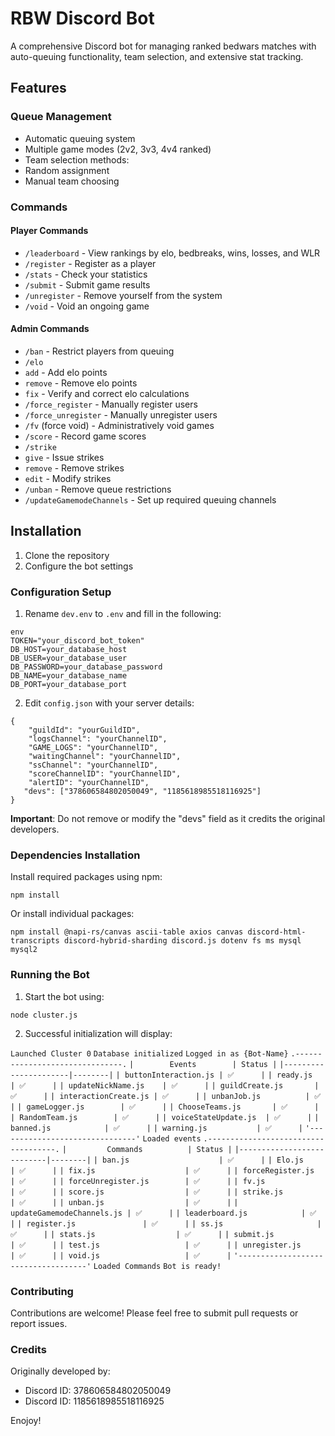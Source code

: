 # RBW Discord Bot

A comprehensive Discord bot for managing ranked bedwars matches with auto-queuing functionality, team selection, and extensive stat tracking.

## Features

### Queue Management
- Automatic queuing system 
- Multiple game modes (2v2, 3v3, 4v4 ranked)
- Team selection methods:
 - Random assignment
 - Manual team choosing

### Commands

#### Player Commands
- `/leaderboard` - View rankings by elo, bedbreaks, wins, losses, and WLR
- `/register` - Register as a player
- `/stats` - Check your statistics 
- `/submit` - Submit game results
- `/unregister` - Remove yourself from the system
- `/void` - Void an ongoing game

#### Admin Commands
- `/ban` - Restrict players from queuing
- `/elo`
 - `add` - Add elo points
 - `remove` - Remove elo points
 - `fix` - Verify and correct elo calculations
- `/force_register` - Manually register users
- `/force_unregister` - Manually unregister users
- `/fv` (force void) - Administratively void games
- `/score` - Record game scores
- `/strike`
 - `give` - Issue strikes
 - `remove` - Remove strikes
 - `edit` - Modify strikes
- `/unban` - Remove queue restrictions
- `/updateGamemodeChannels` - Set up required queuing channels

## Installation

1. Clone the repository
2. Configure the bot settings

### Configuration Setup

1. Rename `dev.env` to `.env` and fill in the following:
```
env
TOKEN="your_discord_bot_token"
DB_HOST=your_database_host
DB_USER=your_database_user
DB_PASSWORD=your_database_password
DB_NAME=your_database_name
DB_PORT=your_database_port
```

2. Edit `config.json` with your server details:
```
{
    "guildId": "yourGuildID",
    "logsChannel": "yourChannelID", 
    "GAME_LOGS": "yourChannelID",
    "waitingChannel": "yourChannelID",
    "ssChannel": "yourChannelID",
    "scoreChannelID": "yourChannelID",
    "alertID": "yourChannelID",
   "devs": ["378606584802050049", "1185618985518116925"]
}
```

**Important**: Do not remove or modify the "devs" field as it credits the original developers.

### Dependencies Installation

Install required packages using npm:

`npm install`

Or install individual packages:

`npm install @napi-rs/canvas ascii-table axios canvas discord-html-transcripts discord-hybrid-sharding discord.js dotenv fs ms mysql mysql2`

### Running the Bot

1. Start the bot using:

`node cluster.js`

2. Successful initialization will display:

`Launched Cluster 0`
`Database initialized`
`Logged in as {Bot-Name}`
`.-------------------------------.`
`|        Events        | Status |`
`|----------------------|--------|`
`| buttonInteraction.js | ✅      |`
`| ready.js             | ✅      |`
`| updateNickName.js    | ✅      |`
`| guildCreate.js       | ✅      |`
`| interactionCreate.js | ✅      |`
`| unbanJob.js          | ✅      |`
`| gameLogger.js        | ✅      |`
`| ChooseTeams.js       | ✅      |`
`| RandomTeam.js        | ✅      |`
`| voiceStateUpdate.js  | ✅      |`
`| banned.js            | ✅      |`
`| warning.js           | ✅      |`
`'-------------------------------'`
`Loaded events`
`.------------------------------------.`
`|         Commands          | Status |`
`|---------------------------|--------|`
`| ban.js                    | ✅      |`
`| Elo.js                    | ✅      |`
`| fix.js                    | ✅      |`
`| forceRegister.js          | ✅      |`
`| forceUnregister.js        | ✅      |`
`| fv.js                     | ✅      |`
`| score.js                  | ✅      |`
`| strike.js                 | ✅      |`
`| unban.js                  | ✅      |`
`| updateGamemodeChannels.js | ✅      |`
`| leaderboard.js            | ✅      |`
`| register.js               | ✅      |`
`| ss.js                     | ✅      |`
`| stats.js                  | ✅      |`
`| submit.js                 | ✅      |`
`| test.js                   | ✅      |`
`| unregister.js             | ✅      |`
`| void.js                   | ✅      |`
`'------------------------------------'`
`Loaded Commands`
`Bot is ready!`

### Contributing
Contributions are welcome! Please feel free to submit pull requests or report issues.

### Credits

Originally developed by:

- Discord ID: 378606584802050049
- Discord ID: 1185618985518116925

Enojoy!